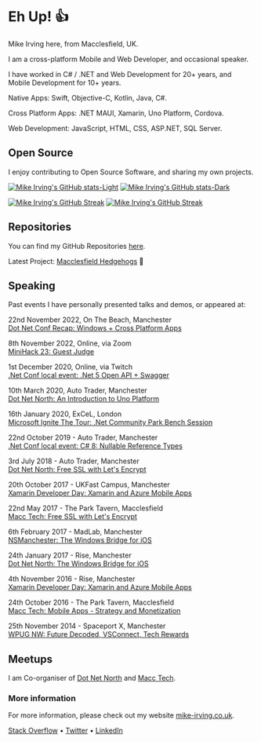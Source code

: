 # Eh Up! 👍

Mike Irving here, from Macclesfield, UK.

I am a cross-platform Mobile and Web Developer, and occasional speaker.

I have worked in C# / .NET and Web Development for 20+ years, and Mobile Development for 10+ years.

Native Apps: Swift, Objective-C, Kotlin, Java, C#.

Cross Platform Apps: .NET MAUI, Xamarin, Uno Platform, Cordova.

Web Development: JavaScript, HTML, CSS, ASP.NET, SQL Server.

## Open Source

I enjoy contributing to Open Source Software, and sharing my own projects.

[![Mike Irving's GitHub stats-Light](https://github-readme-stats.vercel.app/api?username=mikeirvingweb&show_icons=true&theme=default#gh-light-mode-only)](https://github.com/anuraghazra/github-readme-stats#gh-light-mode-only)
[![Mike Irving's GitHub stats-Dark](https://github-readme-stats.vercel.app/api?username=mikeirvingweb&show_icons=true&theme=dark#gh-dark-mode-only)](https://github.com/anuraghazra/github-readme-stats#gh-dark-mode-only)

[![Mike Irving's GitHub Streak](https://github-readme-streak-stats.herokuapp.com?user=mikeirvingweb&date_format=M%20j%5B%2C%20Y%5D#gh-light-mode-only)](https://git.io/streak-stats#gh-light-mode-only)
[![Mike Irving's GitHub Streak](https://github-readme-streak-stats.herokuapp.com?user=mikeirvingweb&theme=dark&date_format=M%20j%5B%2C%20Y%5D#gh-dark-mode-only)](https://git.io/streak-stats#gh-dark-mode-only)

## Repositories

You can find my GitHub Repositories [here](https://github.com/mikeirvingweb?tab=repositories&q=&type=source).

Latest Project: [Macclesfield Hedgehogs](https://github.com/mikeirvingweb/macclesfield-hedgehogs) 🦔

## Speaking

Past events I have personally presented talks and demos, or appeared at:

22nd November 2022, On The Beach, Manchester  
[Dot Net Conf Recap: Windows + Cross Platform Apps](https://www.meetup.com/dotnetnorth/events/288475312/)

8th November 2022, Online, via Zoom  
[MiniHack 23: Guest Judge](https://www.meetup.com/mini-hack/events/287970034/)

1st December 2020, Online, via Twitch  
[.Net Conf local event: .Net 5 Open API + Swagger](https://www.meetup.com/DotNetNorth/events/274233666/)

10th March 2020, Auto Trader, Manchester  
[Dot Net North: An Introduction to Uno Platform](https://www.meetup.com/DotNetNorth/events/268013582/)

16th January 2020, ExCeL, London  
[Microsoft Ignite The Tour: .Net Community Park Bench Session](https://london.myignitetour.techcommunity.microsoft.com/sessions/93573?source=sessions)

22nd October 2019 - Auto Trader, Manchester  
[.Net Conf local event: C# 8: Nullable Reference Types](https://www.meetup.com/DotNetNorth/events/265707931)

3rd July 2018 - Auto Trader, Manchester  
[Dot Net North: Free SSL with Let's Encrypt](https://www.meetup.com/DotNetNorth/events/251433167/)

20th October 2017 - UKFast Campus, Manchester  
[Xamarin Developer Day: Xamarin and Azure Mobile Apps](https://ti.to/xamarin/dev-days-manchester-2017)

22nd May 2017 - The Park Tavern, Macclesfield  
[Macc Tech: Free SSL with Let's Encrypt](https://www.meetup.com/MaccTech/events/239322313/)

6th February 2017 - MadLab, Manchester  
[NSManchester: The Windows Bridge for iOS](https://www.meetup.com/NSManchester/events/235530468/)

24th January 2017 - Rise, Manchester  
[Dot Net North: The Windows Bridge for iOS](https://www.meetup.com/DotNetNorth/events/234674925/)

4th November 2016 - Rise, Manchester  
[Xamarin Developer Day: Xamarin and Azure Mobile Apps](https://ti.to/xamarin/dev-days-manchester)

24th October 2016 - The Park Tavern, Macclesfield  
[Macc Tech: Mobile Apps - Strategy and Monetization](https://www.meetup.com/MaccTech/events/234812153/)

25th November 2014 - Spaceport X, Manchester  
[WPUG NW: Future Decoded, VSConnect, Tech Rewards](https://www.eventbrite.co.uk/e/wpug-nw-in-manchester-november-2014-tickets-14374365113)

## Meetups

I am Co-organiser of [Dot Net North](https://www.meetup.com/DotNetNorth/) and [Macc Tech](https://www.meetup.com/MaccTech/).

### More information

For more information, please check out my website [mike-irving.co.uk](https://www.mike-irving.co.uk/).

[Stack Overflow](https://stackoverflow.com/users/482901/mike-irving) • [Twitter](https://twitter.com/mikeirvingweb) • [LinkedIn](https://www.linkedin.com/in/mikeirving/)
